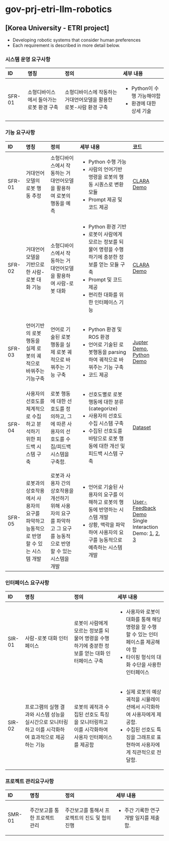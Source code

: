 # gov-prj-etri-llm-robotics
## [Korea University - ETRI project]

* Developing robotic systems that consider human preferences
* Each requirement is described in more detail below.

### 시스템 운영 요구사항

<!-- * SMR-01: 소형디바이스에서 돌아가는 로봇 환경 구축
  * 소형디바이스에 작동하는 거대언어모델을 활용한 로봇-사람 환경 구축
    1. Python이 수행 가능해야함
    2. 환경에 대한 상세 기술 -->

<!-- | SMR ID | 기능 | 상세 내용 | 세부 사항 | -->
| ID | 명칭 | 정의 | 세부 내용 |
|:---|:---|:---|:---|
| SFR-01 | 소형디바이스에서 돌아가는 로봇 환경 구축 | 소형디바이스에 작동하는 거대언어모델을 활용한 로봇-사람 환경 구축 | <ul><li>Python이 수행 가능해야함</li><li>환경에 대한 상세 기술</li></ul> |


### 기능 요구사항

<!-- * SFR-01: 거대언어모델의 로봇 행동 추정
  * 소형디바이스에서 작동하는 거대언어모델을 활용하여 로봇의 행동을 예측
    1. Python 수행 가능
    2. 사람의 언어기반 명령을 로봇의 행동 시퀀스로 변환 모듈
    3. Prompt 제공 및 코드 제공
* SFR-02: 거대언어모델을 기반으로 한 사람-로봇 대화 기능
  * 소형디바이스에서 작동하는 거대언어모델을 활용하여 사람-로봇 대화
    1. Python 환경 기반
    2. 로봇이 사람에게 모르는 정보를 되물어 명령을 수행하기에 충분한 정보를 얻는 모듈 구축
    3. Prompt 및 코드 제공
    4. 편리한 대화를 위한 인터페이스 기능
* SFR-03: 언어기반의 로봇행동을 실제 로봇의 궤적으로 바꿔주는 기능구축
  * 언어로 기술된 로봇 행동을 실제 로봇 궤적으로 바꿔주는 기능 구축
    1. Python 환경 및 ROS 환경
    2. 언어로 기술된 로봇행동을 parsing하여 궤적으로 바꿔주는 기능 구축
    3. 코드 제공
* SFR-04: 사용자의 선호도를 체계적으로 수집하고 분석하기 위한 피드백 시스템 구축
  * 로봇 행동에 대한 선호도를 정의하고, 그에 따른 사용자의 선호도를 수집/피드백 시스템을 구축 함. 
    1. 선호도별로 로봇 행동에 대한 분류(categorize)
    2. 사용자의 선호도 수집 시스템 구축
    3. 수집된 선호도를 바탕으로 로봇 행동에 대한 개선 및 피드백 시스템 구축 
* SFR-05: 로봇과의 상호작용에서 사용자의 요구를 파악하고 능동적으로 반영할 수 있는 시스템 개발
  * 로봇과 사용자 간의 상호작용을 개선하기 위해 사용자의 요구를 파악하고 그 요구를 능동적으로 반영할 수 있는 시스템을 개발
    1. 언어로 기술된 사용자의 요구를 이해하고 로봇의 행동에 반영하는 시스템 개발
    2. 상황, 맥락을 파악하여 사용자의 요구를 능동적으로 예측하는 시스템 개발 -->
<!-- | ------ | ---- | ------- | ------- | -------- | -->
<!-- | 요구사항 고유번호 | 요구사항 명칭 | 정의 | 세부 내용 | 코드 | -->

| ID | 명칭 | 정의 | 세부 내용 | 코드 |
|:---|:---|:---|:---|:---|
| SFR-01 | 거대언어모델의 로봇 행동 추정 | 소형디바이스에서 작동하는 거대언어모델을 활용하여 로봇의 행동을 예측 | <ul><li>Python 수행 가능</li><li>사람의 언어기반 명령을 로봇의 행동 시퀀스로 변환 모듈</li><li>Prompt 제공 및 코드 제공</li></ul> | [CLARA Demo](https://github.com/jeongeun980906/LLM-Uncertainty-DEMO) |
| SFR-02 | 거대언어모델을 기반으로 한 사람-로봇 대화 기능 | 소형디바이스에서 작동하는 거대언어모델을 활용하여 사람-로봇 대화 | <ul><li>Python 환경 기반</li><li>로봇이 사람에게 모르는 정보를 되물어 명령을 수행하기에 충분한 정보를 얻는 모듈 구축</li><li>Prompt 및 코드 제공</li><li>편리한 대화를 위한 인터페이스 기능</li></ul> | [CLARA Demo](https://github.com/jeongeun980906/LLM-Uncertainty-DEMO) |
| SFR-03 | 언어기반의 로봇행동을 실제 로봇의 궤적으로 바꿔주는 기능구축 | 언어로 기술된 로봇 행동을 실제 로봇 궤적으로 바꿔주는 기능 구축 | <ul><li>Python 환경 및 ROS 환경</li><li>언어로 기술된 로봇행동을 parsing하여 궤적으로 바꿔주는 기능 구축</li><li>코드 제공</li></ul> | [Jupter Demo](https://github.com/joonhyung-lee/gov-prj-etri-llm-robotics/blob/main/scripts/realworld/realworld-code-snippets.ipynb), [Python Demo](https://github.com/joonhyung-lee/gov-prj-etri-llm-robotics/blob/main/scripts/realworld/realworld-final.py) |
| SFR-04 | 사용자의 선호도를 체계적으로 수집하고 분석하기 위한 피드백 시스템 구축 | 로봇 행동에 대한 선호도를 정의하고, 그에 따른 사용자의 선호도를 수집/피드백 시스템을 구축함. | <ul><li>선호도별로 로봇 행동에 대한 분류(categorize)</li><li>사용자의 선호도 수집 시스템 구축</li><li>수집된 선호도를 바탕으로 로봇 행동에 대한 개선 및 피드백 시스템 구축</li></ul> | [Dataset](https://github.com/joonhyung-lee/gov-prj-etri-llm-robotics/tree/main/dataset) |
| SFR-05 | 로봇과의 상호작용에서 사용자의 요구를 파악하고 능동적으로 반영할 수 있는 시스템 개발 | 로봇과 사용자 간의 상호작용을 개선하기 위해 사용자의 요구를 파악하고 그 요구를 능동적으로 반영할 수 있는 시스템을 개발 | <ul><li>언어로 기술된 사용자의 요구를 이해하고 로봇의 행동에 반영하는 시스템 개발</li><li>상황, 맥락을 파악하여 사용자의 요구를 능동적으로 예측하는 시스템 개발</li></ul> | [User-Feedback Demo](https://github.com/joonhyung-lee/gov-prj-etri-llm-robotics/tree/main/scripts/CoVR/covr-user-feedback.py) <br/> Single Interaction Demo: [1](https://github.com/joonhyung-lee/gov-prj-etri-llm-robotics/blob/main/scripts/CoVR/block-chain-of-visual-residuals.ipynb), [2](https://github.com/joonhyung-lee/gov-prj-etri-llm-robotics/blob/main/scripts/CoVR/household-chain-of-visual-residuals.ipynb), [3](https://github.com/joonhyung-lee/gov-prj-etri-llm-robotics/blob/main/scripts/CoVR/polygon-interaction-reasoning-chain-of-visual-residuals.ipynb)|

### 인터페이스 요구사항

| ID | 명칭 | 정의 | 세부 내용 |
|:---|:---|:---|:---|
| SIR-01 | 사람-로봇 대화 인터페이스 | 로봇이 사람에게 모르는 정보를 되물어 명령을 수행하기에 충분한 정보를 얻는 대화 인터페이스 구축 | <ul><li>사용자와 로봇이 대화를 통해 해당 명령을 잘 수행 할 수 있는 인터페이스를 제공해야 함</li><li>타이핑 형식의 대화 수단을 사용한 인터페이스</li></ul> |
| SIR-02 | 프로그램의 실행 결과와 시스템 성능을 실시간으로 모니터링하고 이를 시각화하여 효과적으로 제공하는 기능 | 로봇의 궤적과 수집된 선호도 특징을 모니터링하고 이를 시각화하여 사용자 인터페이스를 제공함 | <ul><li>실제 로봇의 예상 궤적을 시뮬레이션에서 시각화하여 사용자에게 제공함.</li><li>수집된 선호도 특징을 그래프로 표현하여 사용자에게 직관적으로 전달함.</li></ul> |

### 프로젝트 관리요구사항

| ID | 명칭 | 정의 | 세부 내용 |
|:---|:---|:---|:---|
| SMR-01 | 주간보고를 통한 프로젝트 관리 | 주간보고를 통해서 프로젝트의 진도 및 협의 진행 | <ul><li>주간 기록한 연구 개발 일지를 제출함.</li></ul> |
